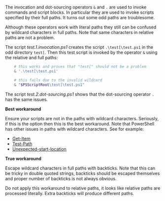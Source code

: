 
The invocation and dot-sourcing operators `&` and `.` are used to invoke
commands and script blocks. In particular they are used to invoke scripts
specified by their full paths. It turns out some odd paths are troublesome.

Although these operators work with literal paths they still can be confused by
wildcard characters in full paths. Note that same characters in relative paths
are not a problem.

The script *test.1.invocation.ps1* creates the script `.\test[\test.ps1` in the
odd directory `test[`. Then this test script is invoked by the operator `&`
using the relative and full paths:

```powershell
    # this works and proves that "test[" should not be a problem
    & '.\test[\test.ps1'

    # this fails due to the invalid wildcard
    & "$PSScriptRoot\test[\test.ps1"
```

The script *test.2.dot-sourcing.ps1* shows that the dot-sourcing operator `.`
has the same issues.

**Best workaround**

Ensure your scripts are not in the paths with wildcard characters. Seriously,
if this is the option then this is the best workaround. Note that PowerShell
has other issues in paths with wildcard characters. See for example:

- [Get-Item](../../Cmdlets/Get-Item)
- [Test-Path](../../Cmdlets/Test-Path)
- [Unexpected-start-location](../../PowerShell.exe/Unexpected-start-location)

**True workaround**

Escape wildcard characters in full paths with backticks. Note that this can be
tricky in double quoted strings, backticks should be escaped themselves and
proper number of backticks is not always obvious.

Do not apply this workaround to relative paths, it looks like relative paths
are processed literally. Extra backticks will produce different paths.
